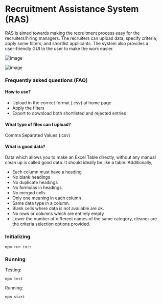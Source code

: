 # Recruitment Assistance System (RAS)

RAS is aimed towards making the recruitment process easy for the recruiters/hiring managers.
The recruiters can upload data, specify criteria, apply some filters, and shortlist applicants.
The system also provides a user-friendly GUI to the user to make the work easier.

![image](https://user-images.githubusercontent.com/59045952/119938937-c24b6a80-bfaa-11eb-8e2b-93fb0436e267.png)

![image](https://user-images.githubusercontent.com/59045952/119939237-2a9a4c00-bfab-11eb-9499-bf74ba107fe8.png)

### Frequently asked questions (FAQ)

#### How to use?
                  
* Upload in the correct format (.csv) at home page
* Apply the filters
* Export to download both shortlisted and rejected entries
               
#### What type of files can I upload?
 Comma Separated Values (.csv)
 
#### What is good data? 
Data which allows you to make an Excel Table directly, without any manual clean up is called good data. It should ideally be like a table. Additionally,
* Each column must have a heading
* No blank headings
* No duplicate headings
* No formulas in headings                        
* No merged cells
* Only one meaning in each column
* Same data type in a column.
* Blank cells where data is not available are ok.
* No rows or columns which are entirely empty
* Lower the number of different names of the same category, cleaner are the criteria selection options provided.
                    


### Initializing

```
npm run init
```


### Running

Testing:
```
npm test
```

Running:
```
npm start
```
